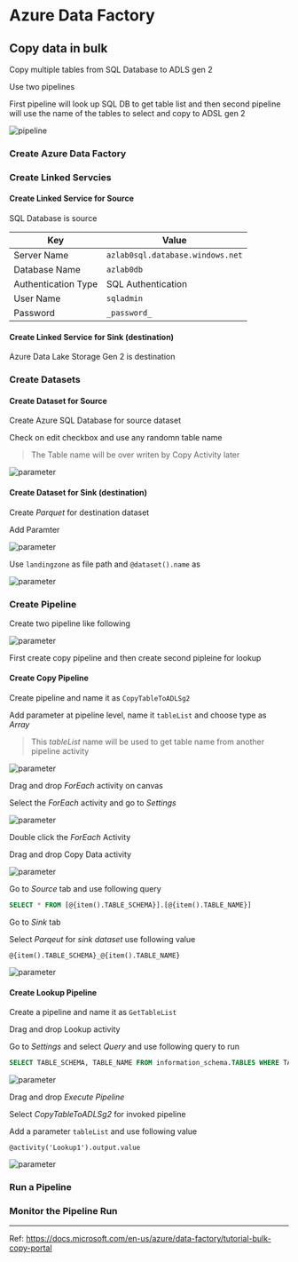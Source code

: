# Azure Data Factory

## Copy data in bulk

Copy multiple tables from SQL Database to ADLS gen 2

Use two pipelines

First pipeline will look up SQL DB to get table list and then second pipeline will use the name of the tables to select and copy to ADSL gen 2

![pipeline](../images/tutorial-copy-multiple-tables.png)

### Create Azure Data Factory

### Create Linked Servcies

#### Create Linked Service for Source

SQL Database is source

|Key|Value|
|-|-|
|Server Name|```azlab0sql.database.windows.net```|
|Database Name|```azlab0db```|
|Authentication Type|SQL Authentication|
|User Name|```sqladmin```|
|Password|```_password_```|

#### Create Linked Service for Sink (destination)

Azure Data Lake Storage Gen 2 is destination

### Create Datasets

#### Create Dataset for Source

Create Azure SQL Database for source dataset

Check on edit checkbox and use any randomn table name

> The Table name will be over writen by Copy Activity later

![parameter](../images/3.2.png)

#### Create Dataset for Sink (destination)

Create _Parquet_ for destination dataset

Add Paramter

![parameter](../images/3.0.png)

Use ```landingzone``` as file path and ```@dataset().name``` as 

![parameter](../images/3.1.png)

### Create Pipeline

Create two pipeline like following

![parameter](../images/3.5.png)

First create copy pipeline and then create second pipleine for lookup

#### Create Copy Pipeline

Create pipeline and name it as ```CopyTableToADLSg2``` 

Add parameter at pipeline level, name it ```tableList``` and choose type as _Array_

> This _tableList_ name will be used to get table name from another pipeline activity

![parameter](../images/3.6.png)

Drag and drop _ForEach_ activity on canvas

Select the _ForEach_ activity and go to _Settings_ 

![parameter](../images/3.7.png)

Double click the _ForEach_ Activity

Drag and drop Copy Data activity 

![parameter](../images/3.8.png)

Go to _Source_ tab and use following query 

```sql
SELECT * FROM [@{item().TABLE_SCHEMA}].[@{item().TABLE_NAME}]
```

Go to _Sink_ tab 

Select _Parqeut_ for _sink dataset_ use following value

```text
@{item().TABLE_SCHEMA}_@{item().TABLE_NAME}
```

![parameter](../images/3.9.png)

#### Create Lookup Pipeline

Create a pipeline and name it as ```GetTableList```

Drag and drop Lookup activity

Go to _Settings_ and select _Query_ and use following query to run

```sql
SELECT TABLE_SCHEMA, TABLE_NAME FROM information_schema.TABLES WHERE TABLE_TYPE = 'BASE TABLE' and TABLE_SCHEMA = 'SalesLT' and TABLE_NAME <> 'ProductModel'
```
![parameter](../images/3.3.png)

Drag and drop _Execute Pipeline_

Select _CopyTableToADLSg2_ for invoked pipeline

Add a parameter ```tableList``` and use following value 

```@activity('Lookup1').output.value```

![parameter](../images/3.4.png)

### Run a Pipeline

### Monitor the Pipeline Run

---
Ref: https://docs.microsoft.com/en-us/azure/data-factory/tutorial-bulk-copy-portal
